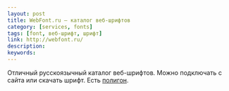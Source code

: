 ```yaml
---
layout: post
title: WebFont.ru — каталог веб-шрифтов
category: [services, fonts]
tags: [font, веб-шрифт, шрифт]
link: http://webfont.ru/
description:
keywords:
---
```


<p>Отличный русскоязычный каталог веб-шрифтов. Можно подключать с сайта или скачать шрифт. Есть <a href="http://webfont.ru/polygon/">полигон</a>.</p>
